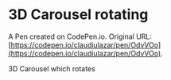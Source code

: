 # 3D Carousel rotating

A Pen created on CodePen.io. Original URL: [https://codepen.io/claudiulazar/pen/OdvVOo](https://codepen.io/claudiulazar/pen/OdvVOo).

3D Carousel which rotates
